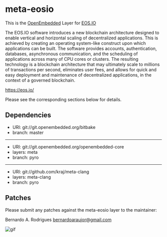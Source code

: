 # meta-eosio

This is the [OpenEmbedded](https://openembedded.org) Layer for [EOS.IO](https://eos.io)

The EOS.IO software introduces a new blockchain architecture designed to enable vertical and horizontal scaling of decentralized applications. This is achieved by creating an operating system-like construct upon which applications can be built. The software provides accounts, authentication, databases, asynchronous communication, and the scheduling of applications across many of CPU cores or clusters. The resulting technology is a blockchain architecture that may ultimately scale to millions of transactions per second, eliminates user fees, and allows for quick and easy deployment and maintenance of decentralized applications, in the context of a governed blockchain.

<https://eos.io/>

Please see the corresponding sections below for details.

## Dependencies

 - URI: git://git.openembedded.org/bitbake
 - branch: master
---
 - URI: git://git.openembedded.org/openembedded-core
 - layers: meta
 - branch: pyro
---
 - URI: git://github.com/kraj/meta-clang
 - layers: meta-clang
 - branch: pyro

## Patches

Please submit any patches against the meta-eosio layer to the maintainer:

Bernardo A. Rodrigues <bernardoaraujor@gmail.com>

![gif](https://static.eos.io/images/Landing/SectionTokenSale/eos_spinning_logo.gif "eos.io")

